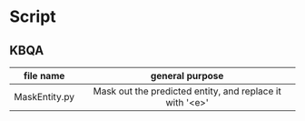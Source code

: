# Script

## KBQA

| file name | general purpose |
|:---------:|:---------------:|
| MaskEntity.py| Mask out the predicted entity, and replace it with '\<e\>'|

